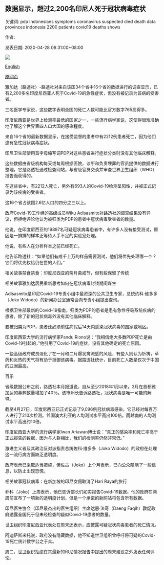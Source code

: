 ## 数据显示，超过2,200名印尼人死于冠状病毒症状

关键词: pdp indonesians symptoms coronavirus suspected died death data provinces indonesia 2200 patients covid19 deaths shows

作者: 

发表日期: 2020-04-28 09:31:00+08:00

![](https://www.straitstimes.com/sites/default/files/styles/x_large/public/articles/2020/04/28/ab_testing_280420.jpg?itok=TRKyJRMB)

[English](More%20than%202%2C200%20Indonesians%20have%20died%20with%20coronavirus%20symptoms%2C%20data%20shows.md)

[原网页](https://www.straitstimes.com/asia/se-asia/more-than-2200-indonesians-have-died-with-coronavirus-symptoms-data-shows)

雅加达（路透社）-路透社对来自该国34个省中16个省的数据进行的调查显示，已有2,200多名印度尼西亚人死于Covid-19的急性症状，但没有被记录为该病的受害者。

三名医学专家说，这些数字表明全国的死亡人数可能比官方数字765高得多。

印度尼西亚是世界上检测率最低的国家之一，一些流行病学家说，这使得很难准确地了解这个世界第四人口大国的感染程度。

来自16个省的最新数据显示，在接受监督的患者中有2212例患者死亡，因为他们患有急性冠状病毒症状。

印尼卫生部使用首字母缩写词PDP对这些患者进行症状分类时没有其他临床解释。

这些数据由省级机构每天或每周根据医院，诊所和负责埋葬的官员提供的数据进行整理。它是路透社通过检查网站，与省级官员交谈并审查世界卫生组织（WHO）报告而获得的。

在这些省中，有2212人死亡，另外有693人的Covid-19检测呈阳性，并被正式记录为该疾病的受害者。

这16个省占该国2.6亿人口的四分之三以上。

政府Covid-19工作组的高级成员Wiku Adisasmito对路透社的调查结果没有异议，但拒绝评论他认为被归类为PDP的患者中冠状病毒受害者的数量。

他说，在印度尼西亚的19897名可疑冠状病毒患者中，有许多人没有接受测试，原因是一排排的样本正等待人手不足的实验室处理。

他说，有些人在分析样本之前已经死亡。

他告诉路透社：“如果他们有成千上万的样品需要测试，他们将优先处理哪一个？它们将优先权给仍在世的人们。”

相关故事禁食禁食：印度尼西亚的斋月斋戒节，但有些保留了传统

相关故事雅加达居民重新思考如何在冠状病毒封锁期间谋生

Adisasmito是印尼Covid-19专责小组中最资深的公共卫生专家，总统约科·维多多（Joko Widodo）的新闻办公室通常会向专责小组提出查询。

根据卫生部最新的Covid-19指南，归类为PDP的患者是患有急性呼吸系统疾病的患者，除了新的冠状病毒外没有其他临床解释。

要被归类为PDP，患者还必须前往病假后14天内感染冠状病毒的国家或地区。

印度尼西亚大学的流行病学家Pandu Riono说：“我相信绝大多数PDP死亡是由Covid-19引起的，”他引用了Covid-19的症状，没有其他确定的死亡原因。

一些高级政府成员淡化了在一月和二月爆发禽流感的风险，有些人则认为祈祷，草药和炎热的天气将有助于抵御该病毒。据路透社统计，目前死亡人数是仅次于中国的亚洲最高。

百乐

省级数据公布之前，路透社本月报道说，自从至少2018年1月以来，3月在首都雅加达的墓葬数量增加了40％。该市州长告诉路透社，冠状病毒是唯一可能的解释。

截至4月27日，印度尼西亚已正式记录了9,096例冠状病毒感染。它已经对每百万人进行了210次检测。邻国澳大利亚的人均测试水平高出100倍，而越南的人均测试水平高出约10倍。

印度尼西亚大学的流行病学家Iwan Ariawan博士说：“真正的感染率和死亡率高于正式报告的数据，因为与人群相比，我们的检测率仍然非常低。”

激进主义者及其政治反对派指责总统佐科·维多多（Joko Widodo）的政府在处理这一流行病方面缺乏透明度。

政府表示已采取适当措施，但佐古（Joko）上个月表示，已向公众隐瞒了一些信息，以防止出现恐慌。

相关故事冠状病毒：在新加坡的印尼女佣取消了Hari Raya的旅行

乔科（Joko）上周表示，他已告诉部长们如实报告Covid-19数据。他的政府在两周前宣布了一项新的透明度计划，但是一个承诺的新网站将包含所有数据。

印尼医生协会（印尼最杰出的医生组织）主席达恩·法奇（Daeng Faqih）敦促政府透露全国死于但未经检查的疑似Covid-19患者的数量。

世卫组织印度尼西亚代表处在周末还表示，应披露可疑冠状病毒患者的死亡情况。

阿迪萨斯米托说，政府没有隐藏数据，他不知道世卫组织曾呼吁将可疑的Covid-19死亡统计数字公之于众。

周二，世卫组织拒绝在其最新的印尼情况报告中提出的周末建议之外发表任何评论。